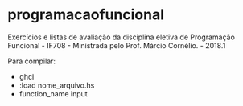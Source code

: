 # programacaofuncional
Exercícios e listas de avaliação da disciplina eletiva de Programação Funcional - IF708 - Ministrada pelo Prof. Márcio Cornélio. - 2018.1

Para compilar:
* ghci 
* :load nome_arquivo.hs
* function_name input